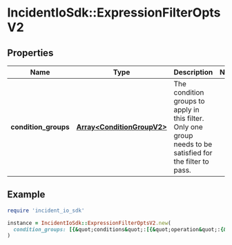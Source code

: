 # IncidentIoSdk::ExpressionFilterOptsV2

## Properties

| Name | Type | Description | Notes |
| ---- | ---- | ----------- | ----- |
| **condition_groups** | [**Array&lt;ConditionGroupV2&gt;**](ConditionGroupV2.md) | The condition groups to apply in this filter. Only one group needs to be satisfied for the filter to pass. |  |

## Example

```ruby
require 'incident_io_sdk'

instance = IncidentIoSdk::ExpressionFilterOptsV2.new(
  condition_groups: [{&quot;conditions&quot;:[{&quot;operation&quot;:{&quot;label&quot;:&quot;Lawrence Jones&quot;,&quot;value&quot;:&quot;01FCQSP07Z74QMMYPDDGQB9FTG&quot;},&quot;param_bindings&quot;:[{&quot;array_value&quot;:[{&quot;label&quot;:&quot;Lawrence Jones&quot;,&quot;literal&quot;:&quot;SEV123&quot;,&quot;reference&quot;:&quot;incident.severity&quot;}],&quot;value&quot;:{&quot;label&quot;:&quot;Lawrence Jones&quot;,&quot;literal&quot;:&quot;SEV123&quot;,&quot;reference&quot;:&quot;incident.severity&quot;}}],&quot;subject&quot;:{&quot;label&quot;:&quot;Incident Severity&quot;,&quot;reference&quot;:&quot;incident.severity&quot;}}]}]
)
```

